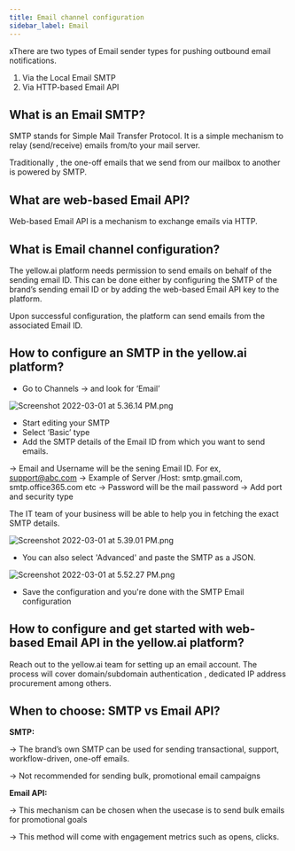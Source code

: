 ```yaml
---
title: Email channel configuration
sidebar_label: Email
---
```


xThere are two types of Email sender types for pushing outbound email notifications.

1. Via the Local Email SMTP
2. Via HTTP-based Email API

## What is an Email SMTP?

SMTP stands for Simple Mail Transfer Protocol. It is a simple mechanism to relay (send/receive) emails from/to your mail server.

Traditionally , the one-off emails that we send from our mailbox to another is powered by SMTP.

## What are web-based Email API?

Web-based Email API is a mechanism to exchange emails via HTTP.

## What is Email channel configuration?

The yellow.ai platform needs permission to send emails on behalf of the sending email ID. This can be done either by configuring the SMTP of the brand’s sending email ID or by adding the web-based Email API key to the platform.

Upon successful configuration, the platform can send emails from the associated Email ID.

## How to configure an SMTP in the yellow.ai platform?

- Go to Channels → and look for ‘Email’

![Screenshot 2022-03-01 at 5.36.14 PM.png](https://res.craft.do/user/full/a59774be-e9f6-fe9e-e9df-69fe0168e698/doc/81C11B9E-EA67-4CE1-8B45-B1E37ACC722C/344F2251-7419-4B68-91C2-729A05AF4B0F_2/Screenshot%202022-03-01%20at%205.36.14%20PM.png)

- Start editing your SMTP
- Select ‘Basic’ type
- Add the SMTP details of the Email ID from which you want to send emails.

→ Email and Username will be the sening Email ID. For ex, support@abc.com
→ Example of Server /Host: smtp.gmail.com, smtp.office365.com etc
→ Password will be the mail password
→ Add port and security type

The IT team of your business will be able to help you in fetching the exact SMTP details.

![Screenshot 2022-03-01 at 5.39.01 PM.png](https://res.craft.do/user/full/a59774be-e9f6-fe9e-e9df-69fe0168e698/doc/81C11B9E-EA67-4CE1-8B45-B1E37ACC722C/CD9AE7A3-08DF-461F-92BA-BA8E1DAD090A_2/Screenshot%202022-03-01%20at%205.39.01%20PM.png)

- You can also select 'Advanced' and paste the SMTP as a JSON.

![Screenshot 2022-03-01 at 5.52.27 PM.png](https://res.craft.do/user/full/a59774be-e9f6-fe9e-e9df-69fe0168e698/doc/81C11B9E-EA67-4CE1-8B45-B1E37ACC722C/85706BF6-9D22-4E63-BB95-339CA56FF330_2/Screenshot%202022-03-01%20at%205.52.27%20PM.png)

- Save the configuration and you're done with the SMTP Email configuration

## How to configure and get started with web-based Email API in the yellow.ai platform?

Reach out to the yellow.ai team for setting up an email account. The process will cover domain/subdomain authentication , dedicated IP address procurement among others.

## When to choose: SMTP vs Email API?

**SMTP:**

→ The brand’s own SMTP can be used for sending transactional, support, workflow-driven, one-off emails.

→ Not recommended for sending bulk, promotional email campaigns

**Email API:**

→ This mechanism can be chosen when the usecase is to send bulk emails for promotional goals

→ This method will come with engagement metrics such as opens, clicks.
